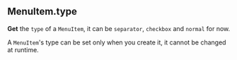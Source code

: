 ## MenuItem.type

**Get** the `type` of a `MenuItem`, it can be `separator`, `checkbox` and `normal` for now.

A `MenuItem`'s type can be set only when you create it, it cannot be changed at runtime.
